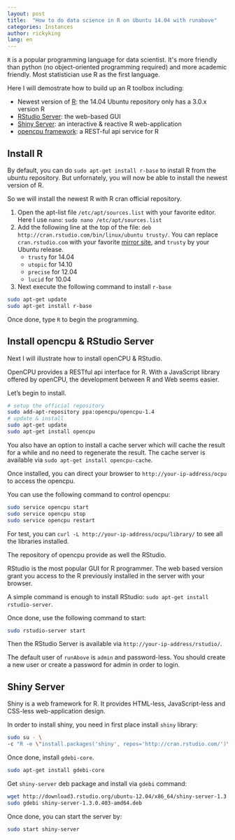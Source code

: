 ```yaml
---
layout: post
title:  "How to do data science in R on Ubuntu 14.04 with runabove"
categories: Instances
author: rickyking
lang: en
---
```


`R` is a popular programming language for data scientist. It's more friendly than python (no object-oriented programming required) and more academic friendly. Most statistician use R as the first language.

Here I will demostrate how to build up an R toolbox including:

- Newest version of [R](http://cran.r-project.org): the 14.04 Ubuntu repository only has a 3.0.x version R
- [RStudio Server](http://www.rstudio.com/products/rstudio/download-server/): the web-based GUI
- [Shiny Server](http://www.rstudio.com/products/shiny/shiny-server/): an interactive & reactive R web-application
- [opencpu framework](https://www.opencpu.org): a REST-ful api service for R

## Install R

By default, you can do `sudo apt-get install r-base` to install R from the ubuntu repository. But unfornately, you will now be able to install the newest version of R.

So we will install the newest R with R cran official repository.

1. Open the apt-list file `/etc/apt/sources.list` with your favorite editor. Here I use `nano`: `sudo nano /etc/apt/sources.list`
2. Add the following line at the top of the file: `deb http://cran.rstudio.com/bin/linux/ubuntu trusty/`. You can replace `cran.rstudio.com` with your favorite [mirror site](), and `trusty` by your Ubuntu release.
    - `trusty` for 14.04
    - `utopic` for 14.10
    - `precise` for 12.04
    - `lucid` for 10.04
3. Next execute the following command to install `r-base`

```bash
sudo apt-get update
sudo apt-get install r-base
```

Once done, type `R` to begin the programming.

## Install opencpu & RStudio Server

Next I will illustrate how to install openCPU & RStudio.

OpenCPU provides a RESTful api interface for R. With a JavaScript library offered by openCPU, the development between R and Web seems easier.

Let’s begin to install.

```bash
# setup the official repository
sudo add-apt-repository ppa:opencpu/opencpu-1.4
# update & install
sudo apt-get update
sudo apt-get install opencpu
```

You also have an option to install a cache server which will cache the result for a while and no need to regenerate the result. The cache server is available via `sudo apt-get install opencpu-cache`.

Once installed, you can direct your browser to `http://your-ip-address/ocpu` to access the opencpu.

You can use the following command to control opencpu:

```bash
sudo service opencpu start
sudo service opencpu stop
sudo service opencpu restart
```
For test, you can `curl -L http://your-ip-address/ocpu/library/` to see all the libraries installed.

The repository of opencpu provide as well the RStudio.

RStudio is the most popular GUI for R programmer. The web based version grant you access to the R previously installed in the server with your browser.

A simple command is enough to install RStudio: `sudo apt-get install rstudio-server`.

Once done, use the following command to start:

```bash
sudo rstudio-server start
```

Then the RStudio Server is available via `http://your-ip-address/rstudio/`.

The default user of `runAbove` is `admin` and password-less. You should create a new user or create a password for admin in order to login.

## Shiny Server

Shiny is a web framework for R. It provides HTML-less, JavaScript-less and CSS-less web-application design.

In order to install shiny, you need in first place install `shiny` library:

```bash
sudo su - \
-c "R -e \"install.packages('shiny', repos='http://cran.rstudio.com/')\""
```

Once done, install `gdebi-core`.

```bash
sudo apt-get install gdebi-core
```

Get `shiny-server` deb package and install via `gdebi` command:

```bash
wget http://download3.rstudio.org/ubuntu-12.04/x86_64/shiny-server-1.3.0.403-amd64.deb
sudo gdebi shiny-server-1.3.0.403-amd64.deb
```

Once done, you can start the server by:

```bash
sudo start shiny-server
```
